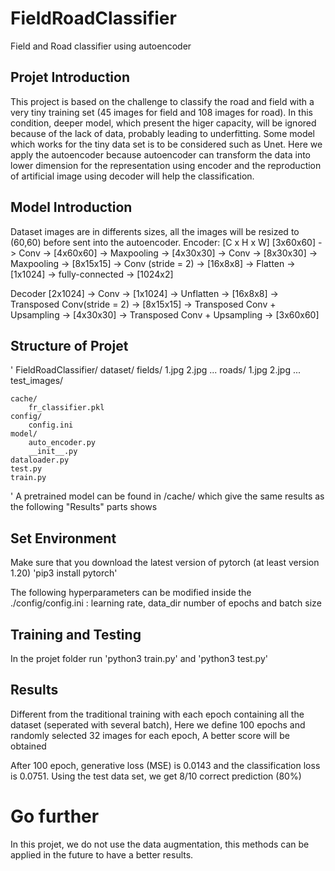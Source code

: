 # FieldRoadClassifier
Field and Road classifier using autoencoder 


## Projet Introduction

This project is based on the challenge to classify the road and field with a very tiny training set (45 images for field and 108 images for road). In this condition, deeper model, which present the higer capacity,  will be ignored because of the lack of data, probably leading to underfitting. Some model which works for the tiny data set is to be considered such as Unet. Here we apply the autoencoder because autoencoder can transform the data into lower dimension for the representation using encoder and the reproduction of artificial image using decoder will help the classification. 

## Model Introduction 
   Dataset images are in differents sizes, all the images will be resized to (60,60) before sent into the autoencoder.
   Encoder:
   [C x H x W]
   [3x60x60] -> Conv -> [4x60x60] -> Maxpooling -> [4x30x30] -> Conv -> [8x30x30] -> Maxpooling -> [8x15x15] -> Conv (stride = 2) -> [16x8x8]  -> Flatten -> [1x1024] -> fully-connected -> [1024x2]
   
   Decoder
   [2x1024]    -> Conv -> [1x1024] ->  Unflatten -> [16x8x8] ->  Transposed Conv(stride = 2) -> [8x15x15] -> Transposed  Conv + Upsampling -> [4x30x30]  -> Transposed Conv + Upsampling -> [3x60x60]
    
## Structure of Projet

'
FieldRoadClassifier/
    dataset/
        fields/
           1.jpg
           2.jpg
           ...
        roads/
           1.jpg
           2.jpg
           ...
        test_images/
        
    cache/
        fr_classifier.pkl
    config/
        config.ini  
    model/
        auto_encoder.py
        __init__.py 
    dataloader.py
    test.py
    train.py
    
'
A pretrained model can be found in /cache/ which give the same results as the following "Results" parts shows 

## Set Environment
Make sure that you download the latest version of pytorch (at least version 1.20)
'pip3 install pytorch'

The following hyperparameters can be modified inside the ./config/config.ini : learning rate, data_dir number of epochs and batch size  

## Training and Testing
In the projet folder run  'python3 train.py' and 'python3 test.py'

## Results
Different from the traditional training with each epoch containing all the dataset (seperated with several batch), Here we define 100 epochs and randomly selected  32 images for each epoch, A better score will be obtained

After 100 epoch, generative loss (MSE) is 0.0143 and the classification loss is 0.0751. 
Using the test data set, we get 8/10 correct prediction (80%) 

# Go further 
In this projet, we do not use the data augmentation, this methods can be applied in the future to have a better results.    


